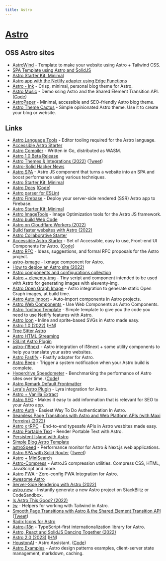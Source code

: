 ```yaml
---
title: Astro
---
```


# [Astro](https://astro.build/)

## OSS Astro sites

- [AstroWind](https://github.com/onwidget/astrowind) - Template to make your website using Astro + Tailwind CSS.
- [SPA Template using Astro and SolidJS](https://github.com/lxsmnsyc/astro-solid-spa)
- [Astro Starter Kit: Minimal](https://github.com/mattrothenberg/1kx-astro)
- [Astro app with the Netlify adapter using Edge Functions](https://github.com/sarahetter/astro-netlify-edge-starter)
- [Astro - Ink](https://github.com/one-aalam/astro-ink) - Crisp, minimal, personal blog theme for Astro.
- [Astro Music](https://astro-music.netlify.app/) - Demo ssing Astro and the Shared Element Transition API. ([Code](https://github.com/Charca/astro-music))
- [AstroPaper](https://github.com/satnaing/astro-paper) - Minimal, accessible and SEO-friendly Astro blog theme.
- [Astro Theme Cactus](https://github.com/chrismwilliams/astro-theme-cactus) - Simple opinionated Astro theme. Use it to create your blog or website.

## Links

- [Astro Language Tools](https://github.com/withastro/language-tools) - Editor tooling required for the Astro language.
- [Accessible Astro Starter](https://github.com/markteekman/accessible-astro-starter)
- [Astro Compiler](https://github.com/withastro/compiler) - Written in Go, distributed as WASM.
- [Astro 1.0 Beta Release](https://astro.build/blog/astro-1-beta-release/)
- [Astro Themes & Integrations (2022)](https://astro.build/blog/themes-and-integrations/) ([Tweet](https://twitter.com/n_moore/status/1511778064753172483))
- [Astro-Solid Hacker News](https://github.com/ryansolid/astro-solid-hackernews)
- [Astro SPA](https://github.com/RafidMuhymin/astro-spa) - Astro JS component that turns a website into an SPA and boost performance using various techniques.
- [Astro Starter Kit: Minimal](https://github.com/bholmesdev/stream-overlays)
- [Astro Docs](https://docs.astro.build/en/getting-started/) ([Code](https://github.com/withastro/docs))
- [Astro parser for ESLint](https://github.com/ota-meshi/astro-eslint-parser)
- [Astro Firebase](https://github.com/thepassle/astro-firebase) - Deploy your server-side rendered (SSR) Astro app to Firebase.
- [Astro Starter Kit: Minimal](https://github.com/thepassle/astro-service-worker)
- [Astro ImageTools](https://github.com/RafidMuhymin/astro-imagetools) - Image Optimization tools for the Astro JS framework.
- [Astro.build Web Code](https://github.com/withastro/astro.build)
- [Astro on Cloudflare Workers (2022)](https://dev.to/thepassle/astro-on-cloudflare-workers-2ng7)
- [Build faster websites with Astro (2022)](https://www.youtube.com/watch?v=x3hiyWikdrE)
- [Astro Collaborative Starter](https://github.com/CTNicholas/astro-collaborative-starter)
- [Accessible Astro Starter](https://components.accessible-astro.dev/) - Set of Accessible, easy to use, Front-end UI Components for Astro. ([Code](https://github.com/markteekman/accessible-astro-components))
- [Astro RFC](https://github.com/withastro/rfcs) - Ideas, suggestions, and formal RFC proposals for the Astro project.
- [astro-ixmage](https://github.com/readonlychild/astro-ixmage) - Ixmage component for Astro.
- [How to deploy an Astro site (2022)](https://www.netlify.com/blog/how-to-deploy-astro/)
- [Astro components and configurations collection](https://github.com/JulianCataldo/astro)
- [Astro + eleventy-img](https://github.com/Princesseuh/astro-eleventy-img) - Tiny script and component intended to be used with Astro for generating images with eleventy-img.
- [Astro Open Graph Image](https://github.com/Kendy205/astro-og-image) - Astro integration to generate static Open Graph images, at build time.
- [Astro Auto Import](https://github.com/delucis/astro-auto-import) - Auto-import components in Astro projects.
- [Astro Web Components](https://github.com/astro-community/web-components) - Use Web Components as Astro Components.
- [Astro Toolbox Template](https://github.com/netlify-templates/astro-toolbox) - Simple template to give you the code you need to use Netlify features with Astro.
- [Astro Icon](https://github.com/natemoo-re/astro-icon) - Inline and sprite-based SVGs in Astro made easy.
- [Astro 1.0 (2022)](https://astro.build/blog/astro-1/) ([HN](https://news.ycombinator.com/item?id=32401159))
- [Tree Sitter Astro](https://github.com/virchau13/tree-sitter-astro)
- [Astro HTML Streaming](https://twitter.com/RyanCarniato/status/1557132452589473792)
- [ESLint Astro Plugin](https://github.com/ota-meshi/eslint-plugin-astro)
- [astro-i18next](https://github.com/yassinedoghri/astro-i18next) - Astro integration of i18next + some utility components to help you translate your astro websites.
- [Astro Fastify](https://github.com/matthewp/astro-fastify) - Fastify adapter for Astro.
- [Astro Beep](https://github.com/natemoo-re/astro-beep) - Trigger a system notification when your Astro build is complete.
- [Hyperdrive Speedometer](https://hyperdrive-speedometer.netlify.app/) - Benchmarking the performance of Astro sites over time. ([Code](https://github.com/delucis/hyperdrive-speedometer))
- [Astro Remark Default Frontmatter](https://github.com/BryceRussell/astro-remark-default-frontmatter)
- [Lyra's Astro Plugin](https://github.com/LyraSearch/plugin-astro) - Lyra integration for Astro.
- [Astro + Vanilla Extract](https://github.com/markdalgleish/astro-vanilla-extract-demo)
- [Astro SEO](https://github.com/jonasmerlin/astro-seo) - Makes it easy to add information that is relevant for SEO to your Astro app.
- [Astro Auth](https://github.com/astro-community/astro-auth) - Easiest Way To Do Authentication In Astro.
- [Seamless Page Transitions with Astro and Web Platform APIs (with Maxi Ferreira) (2022)](https://someantics.dev/astro-page-transitions/)
- [Astro x tRPC](https://github.com/MoustaphaDev/astro-trpc) - End-to-end typesafe APIs in Astro wesbites made easy.
- [Astro Portable Text](https://github.com/theisel/astro-portabletext) - Render Portable Text with Astro.
- [Persistent Island with Astro](https://twitter.com/charca/status/1577043347176189952)
- [Simple Blog Astro Template](https://littlesticks.dev/templates/simple-blog/)
- [astroSpeed](https://github.com/oslabs-beta/astrospeed) - Performance monitor for Astro & Next.js web applications.
- [Astro SPA with Solid Router](https://github.com/bholmesdev/is-even) ([Tweet](https://twitter.com/BHolmesDev/status/1582726860646993920))
- [Astro + MiniSearch](https://github.com/Barnabas/astro-minisearch)
- [Astro-Compress](https://github.com/astro-community/astro-compress) - AstroJS compression utilities. Compress CSS, HTML, JavaScript and more.
- [Astro PWA](https://github.com/vite-pwa/astro) - Zero-config PWA Integration for Astro.
- [Awesome Astro](https://github.com/one-aalam/awesome-astro)
- [Server-Side Rendering with Astro (2022)](https://astro.build/blog/experimental-server-side-rendering/)
- [astro.new](https://github.com/withastro/astro.new) - Instantly generate a new Astro project on StackBlitz or CodeSandbox.
- [Is Astro This Good? (2022)](https://www.youtube.com/watch?v=Sqp5VSqbQOY)
- [tw](https://github.com/norskeld/tw) - Helpers for working with Tailwind in Astro.
- [Smooth Page Transitions with Astro & the Shared Element Transition API](https://github.com/Charca/astro-view-transitions) ([Tweet](https://twitter.com/charca/status/1594725772148752391))
- [Radix Icons for Astro](https://github.com/astro-community/icons)
- [Astro-i18n](https://github.com/Alexandre-Fernandez/astro-i18n) - TypeScript-first internationalization library for Astro.
- [Astro, React and SolidJS Dancing Together (2022)](https://dev.to/mbarzeev/astro-react-and-solidjs-dancing-together-56oc)
- [Astro 2.0 (2023)](https://astro.build/blog/astro-2/) ([HN](https://news.ycombinator.com/item?id=34507170))
- [HoustonAI](https://houston.astro.build/) - Astro Assistant. ([Code](https://github.com/withastro/houston.astro.build))
- [Astro Examples](https://github.com/MicroWebStacks/astro-examples) - Astro design patterns examples, client-server state management, markdown, caching.
